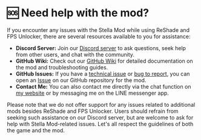 <!-- [[> SEO
###### Number: 3

###### Title: Genshin Stella Mod Support - Where to Get Help
###### Description: Are you facing issues with the Genshin Stella Mod, specifically with ReShade and FPS Unlocker? Worry not! We provide various support resources to ensure your modding experience remains smooth and enjoyable.
###### Tags: genshin stella mod support, reshade and fps unlock assistance, discord community, github wiki, troubleshooting guides, technical issues, bug reporting, community engagement, direct contact, LINE messenger, game guidelines, mod support, game modifications, user assistance
]]> -->

# 🆘 Need help with the mod?

If you encounter any issues with the Stella Mod while using ReShade and FPS Unlocker, there are several resources available to you for assistance:
- **Discord Server:** Join our [Discord server](https://discord.gg/8GbXtnYQKd) to ask questions, seek help from other users, and chat with the community.
- **GitHub Wiki:** Check out our [GitHub Wiki](https://github.com/sefinek24/Genshin-Impact-ReShade/wiki) for detailed documentation on the mod and troubleshooting guides.
- **GitHub Issues:** If you have a [technical issue](https://github.com/sefinek24/Genshin-Impact-ReShade/issues/new?assignees=&labels=Help&template=1_help-report.md) or [bug to report](https://github.com/sefinek24/Genshin-Impact-ReShade/issues/new?assignees=&labels=Bug&template=2_bug-report.md), you can open an [Issue](https://github.com/sefinek24/Genshin-Impact-ReShade/issues/new/choose) on our GitHub repository for the mod.
- **Contact Me:** You can also contact me directly via the chat function on [my website](https://sefinek.net/genshin-impact-reshade) or by messaging me on the LINE messenger app.

Please note that we do not offer support for any issues related to additional mods besides ReShade and FPS Unlocker.
Users should refrain from seeking such assistance on our Discord server, but are welcome to ask for help with Stella Mod-related issues.
Let's all respect the guidelines of both the game and the mod.